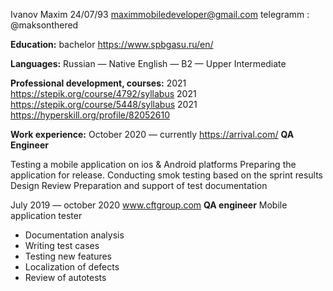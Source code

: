 Ivanov Maxim 24/07/93
maximmobiledeveloper@gmail.com 
telegramm : @maksonthered

**Education:** bachelor https://www.spbgasu.ru/en/ 

**Languages:** Russian — Native
           English — B2 — Upper Intermediate

**Professional development, courses:**
2021 https://stepik.org/course/4792/syllabus
2021 https://stepik.org/course/5448/syllabus
2021 https://hyperskill.org/profile/82052610 

**Work experience:**
October 2020 — currently
https://arrival.com/
**QA Engineer** 

Testing a mobile application on ios & Android platforms
Preparing the application for release.
Conducting smok testing based on the sprint results
Design Review
Preparation and support of test documentation

July 2019 — october 2020
www.cftgroup.com
**QA engineer**
Mobile application tester
- Documentation analysis
- Writing test cases
- Testing new features
- Localization of defects
- Review of autotests

